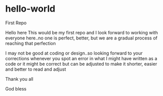 # hello-world
First Repo

Hello here 
This would be my first repo and I look forward to working with everyone here..no one is perfect, better, but we are a gradual process of reaching that perfection

I may not be good at coding or design..so looking forward to your corrections whenever you spot an error in what I might have written as a code or it might be correct but can be adjusted to make it shorter, easier and better to read and adjust

Thank you all

God bless
  
